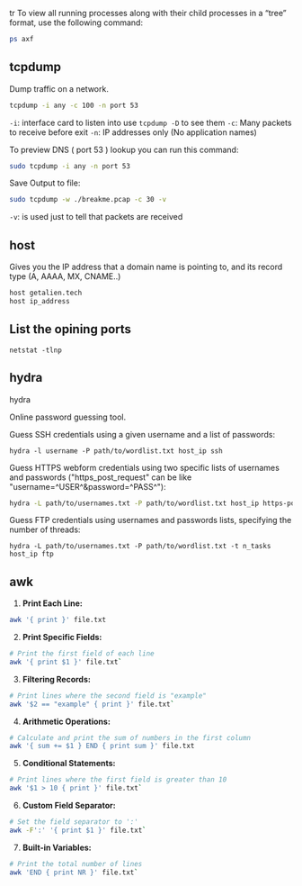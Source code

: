 tr
To view all running processes along with their child processes in a “tree” format, use the following command:

```bash
ps axf
```

## tcpdump

Dump traffic on a network.

```bash
tcpdump -i any -c 100 -n port 53
```

``-i``: interface card to listen into use ``tcpdump -D`` to see them
`-c`: Many packets to receive before exit
`-n`: IP addresses only (No application names)

To preview DNS ( port 53 ) lookup you can run this command:

```bash
sudo tcpdump -i any -n port 53
```

Save Output to file:

```bash
sudo tcpdump -w ./breakme.pcap -c 30 -v
```

`-v`: is used just to tell that packets are received
## host

Gives you the IP address that a domain name is pointing to,  and its record type (A, AAAA, MX, CNAME..)

```bash
host getalien.tech
host ip_address
```


## List the opining ports

```
netstat -tlnp
```

## hydra

hydra

Online password guessing tool.

Guess SSH credentials using a given username and a list of passwords:
  
```
hydra -l username -P path/to/wordlist.txt host_ip ssh
```

  Guess HTTPS webform credentials using two specific lists of usernames and passwords ("https_post_request" can be like "username=^USER^&password=^PASS^"):
  
```bash
hydra -L path/to/usernames.txt -P path/to/wordlist.txt host_ip https-post-form "url_without_host:https_post_request:login_failed_string"
```
  
Guess FTP credentials using usernames and passwords lists, specifying the number of threads:
  
```
hydra -L path/to/usernames.txt -P path/to/wordlist.txt -t n_tasks host_ip ftp
```

## awk 

1. **Print Each Line:**

```bash
awk '{ print }' file.txt
```

2. **Print Specific Fields:**

```bash
# Print the first field of each line 
awk '{ print $1 }' file.txt`
```    

3. **Filtering Records:**

```bash    
# Print lines where the second field is "example" 
awk '$2 == "example" { print }' file.txt`
``` 

4. **Arithmetic Operations:**

```bash
# Calculate and print the sum of numbers in the first column 
awk '{ sum += $1 } END { print sum }' file.txt
```

5. **Conditional Statements:**

```bash
# Print lines where the first field is greater than 10 
awk '$1 > 10 { print }' file.txt`
``` 

6. **Custom Field Separator:**

```bash
# Set the field separator to ':' 
awk -F':' '{ print $1 }' file.txt`
``` 

7. **Built-in Variables:**

```bash
# Print the total number of lines 
awk 'END { print NR }' file.txt`
```
